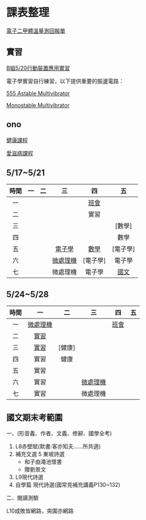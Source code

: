 # 課表整理

[電子二甲體溫量測回報單](https://docs.google.com/forms/d/e/1FAIpQLSfgFXoUGCK3FxRVkTYcgu1SS_Lf_Owca1c3xHMoXQK2cEwaCA/viewform?vc=0&c=0&w=1&flr=0&usp=mail_form_link)

## 實習

[B組5/20行動裝置應用實習][003]

電子學實習自行練習，以下提供重要的振盪電路：

[555 Astable Multivibrator](https://www.youtube.com/watch?v=iJYm_BGqa1A)

[Monostable Multivibrator](
https://www.youtube.com/watch?v=ypV6gdIJJU4&t=130s)

## ono

[健康課程](https://ono.tp.edu.tw/course/join/3DG136NNCSDN)

[愛滋病課程](https://ono.tp.edu.tw/course/join/4M3N49T46SWX)

## 5/17~5/21

| 時間  |  一   |  二   |       三        |     四      |     五      |
| :---: | :---: | :---: | :-------------: | :---------: | :---------: |
|  一   |       |       |                 | [班會][141] |             |
|  二   |       |       |                 |       實習      |             |
|  三   |       |       |                 |             |   [數學]    |
|  四   |       |       |                 |             |    數學     |
|  五   |       |       |  [電子學][135]  | [數學][145] |  [電子學]   |
|  六   |       |       | [微處理機][136] |  [電子學]   |   電子學    |
|  七   |       |       |    微處理機     |   電子學    | [國文][157] |

## 5/24~5/28

| 時間  |       一        |   二   |       三        |     四      |  五   |
| :---: | :-------------: | :----: | :-------------: | :---------: | :---: |
|  一   | [微處理機][211] |        |                 | [班會][241] |       |
|  二   |   [實習][001]   |        |                 |             |       |
|  三   |   [實習][002]   | [健康] |                 |             |       |
|  四   |      實習       |  健康  |                 |             |       |
|  五   |      實習       |        |                 |             |       |
|  六   |      實習       |        | [微處理機][236] |             |       |
|  七   |      實習       |        |    微處理機     |             |       |

## 國文期末考範圍

一、(形音義、作者、文義、修辭、國學全考)

1. L8赤壁賦(默書:客亦知夫……所共適)
2. 補充文選 5 東坡詩選
   - 和子由澠池懷書
   - 贈劉景文
3. L9現代詩選
4. 自學篇  現代詩選(國常見補充講義P130~132)

二、閱讀測驗

L10成敗皆網路，突圍亦網路

[136]:https://meet.google.com/zhd-qxdr-hid
[141]:https://meet.google.com/gxy-bjpm-dui
[211]:https://meet.google.com/oip-qubt-pef
[236]:https://meet.google.com/fpg-bfud-zqn
[241]:https://meet.google.com/vzs-efyz-hdk
[145]:https://meet.google.com/rzn-ntqy-ynu
[135]:https://meet.google.com/cev-accb-xex
[157]:https://meet.google.com/ohg-hjgp-ptm

[001]:https://meet.google.com/vew-umyx-xvn
[002]:https://meet.google.com/wka-bgbj-oxi
[003]:https://meet.google.com/tyg-ntqx-ibc
